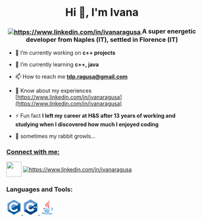 <h1 align="center">Hi 👋, I'm Ivana</h1>
<h3 align="center"> <a href="https://www.linkedin.com/in/ivanaragusa" target="blank"><img align="center" src="https://github.com/IvanaRagusa/IvanaRagusa/assets/115358202/88f535b4-2aa1-4aba-986d-1bdcf5da63d2" alt="https://www.linkedin.com/in/ivanaragusa" height="120" width="120" /> </a> A super energetic developer from Naples (IT), settled in Florence (IT)</h3>

- 🔭 I’m currently working on **c++ projects**

- 🌱 I’m currently learning **c++, java**

- 📫 How to reach me <a href="mailto:tdp.ragusa@gmail.com" target="blank">**tdp.ragusa@gmail.com**</a>

- 📄 Know about my experiences [https://www.linkedin.com/in/ivanaragusa](https://www.linkedin.com/in/ivanaragusa)

- ⚡ Fun fact **I left my career at H&S after 13 years of working and studying when I discovered how much I enjoyed coding**
-  🐰 sometimes my rabbit growls...


<a href="mailto:tdp.ragusa@gmail.com">

<h3 align="left"> Connect with me:</h3>
<p align="left"> <a href="mailto:tdp.ragusa@gmail.com" target="blank"> <img align="center" src=https://github.com/IvanaRagusa/IvanaRagusa/assets/115358202/fc04eaa7-272b-4b34-9e67-b5e7592bc36e width="40" height="40"/></a> <a href="https://www.linkedin.com/in/ivanaragusa" target="blank"><img align="center" src="https://raw.githubusercontent.com/rahuldkjain/github-profile-readme-generator/master/src/images/icons/Social/linked-in-alt.svg" alt="https://www.linkedin.com/in/ivanaragusa" height="30" width="40" /> </a> 
</p>

<h3 align="left">Languages and Tools:</h3>
<p align="left"> <a href="https://www.cprogramming.com/" target="_blank" rel="noreferrer"> <img src="https://raw.githubusercontent.com/devicons/devicon/master/icons/c/c-original.svg" alt="c" width="40" height="40"/> </a> <a href="https://www.w3schools.com/cpp/" target="_blank" rel="noreferrer"> <img src="https://raw.githubusercontent.com/devicons/devicon/master/icons/cplusplus/cplusplus-original.svg" alt="cplusplus" width="40" height="40"/> </a> <a href="https://www.java.com" target="_blank" rel="noreferrer"> <img src="https://raw.githubusercontent.com/devicons/devicon/master/icons/java/java-original.svg" alt="java" width="40" height="40"/> </a>  </p> 


